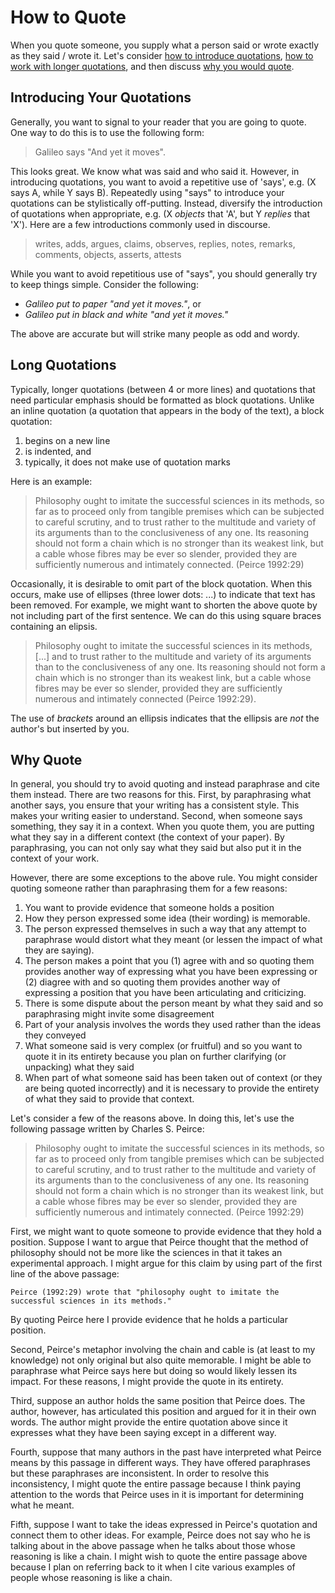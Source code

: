 # How to Quote

When you quote someone, you supply what a person said or wrote exactly as they said / wrote it. Let's consider [how to introduce quotations](#introducing-your-quotations), [how to work with longer quotations](#long-quotations), and then discuss [why you would quote](#why-quote).

## Introducing Your Quotations

Generally, you want to signal to your reader that you are going to quote. One way to do this is to use the following form:

> Galileo says "And yet it moves".

This looks great. We know what was said and who said it. However, in introducing quotations, you want to avoid a repetitive use of 'says', e.g. (X says A, while Y says B). Repeatedly using "says" to introduce your quotations can be stylistically off-putting. Instead, diversify the introduction of quotations when appropriate, e.g. (X *objects* that 'A', but Y *replies* that 'X'). Here are a few introductions commonly used in discourse.

> writes, adds, argues, claims, observes, replies, notes, remarks, comments, objects, asserts, attests

While you want to avoid repetitious use of "says", you should generally try to keep things simple. Consider the following:

- *Galileo put to paper "and yet it moves."*, or
- *Galileo put in black and white "and yet it moves."*

The above are accurate but will strike many people as odd and wordy.

## Long Quotations

Typically, longer quotations (between 4 or more lines) and quotations that need particular emphasis should be formatted as block quotations. Unlike an inline quotation (a quotation that appears in the body of the text), a block quotation:

1. begins on a new line
1. is indented, and
1. typically, it does not make use of quotation marks

Here is an example:

> Philosophy ought to imitate the successful sciences in its methods, so far as to proceed only from tangible premises which can be subjected to careful scrutiny, and to trust rather to the multitude and variety of its arguments than to the conclusiveness of any one. Its reasoning should not form a chain which is no stronger than its weakest link, but a cable whose fibres may be ever so slender, provided they are sufficiently numerous and intimately connected. (Peirce 1992:29)

Occasionally, it is desirable to omit part of the block quotation. When this occurs, make use of ellipses (three lower dots: ...) to indicate that text has been removed. For example, we might want to shorten the above quote by not including part of the first sentence. We can do this using square braces containing an elipsis.

> Philosophy ought to imitate the successful sciences in its methods, \[\...\] and to trust rather to the multitude and variety of its arguments than to the conclusiveness of any one. Its reasoning should not form a chain which is no stronger than its weakest link, but a cable whose fibres may be ever so slender, provided they are sufficiently numerous and intimately connected (Peirce 1992:29).

The use of *brackets* around an ellipsis indicates that the ellipsis are *not* the author's but inserted by you.

## Why Quote

In general, you should try to avoid quoting and instead paraphrase and cite them instead. There are two reasons for this. First, by paraphrasing what another says, you ensure that your writing has a consistent style. This makes your writing easier to understand. Second, when someone says something, they say it in a context. When you quote them, you are putting what they say in a different context (the context of your paper). By paraphrasing, you can not only say what they said but also put it in the context of your work.

However, there are some exceptions to the above rule. You might consider quoting someone rather than paraphrasing them for a few reasons:

1. You want to provide evidence that someone holds a position
1. How they person expressed some idea (their wording) is memorable.
1. The person expressed themselves in such a way that any attempt to paraphrase would distort what they meant (or lessen the impact of what they are saying).
1. The person makes a point that you (1) agree with and so quoting them provides another way of expressing what you have been expressing or (2) diagree with and so quoting them provides another way of expressing a position that you have been articulating and criticizing.
1. There is some dispute about the person meant by what they said and so paraphrasing might invite some disagreement
1. Part of your analysis involves the words they used rather than the ideas they conveyed
1. What someone said is very complex (or fruitful) and so you want to quote it in its entirety because you plan on further clarifying (or unpacking) what they said
1. When part of what someone said has been taken out of context (or they are being quoted incorrectly) and it is necessary to provide the entirety of what they said to provide that context.

Let's consider a few of the reasons above. In doing this, let's use the following passage written by Charles S. Peirce:

> Philosophy ought to imitate the successful sciences in its methods, so far as to proceed only from tangible premises which can be subjected to careful scrutiny, and to trust rather to the multitude and variety of its arguments than to the conclusiveness of any one. Its reasoning should not form a chain which is no stronger than its weakest link, but a cable whose fibres may be ever so slender, provided they are sufficiently numerous and intimately connected. (Peirce 1992:29)

First, we might want to quote someone to provide evidence that they hold a position. Suppose I want to argue that Peirce thought that the method of philosophy should not be more like the sciences in that it takes an experimental approach. I might argue for this claim by using part of the first line of the above passage:

```text
Peirce (1992:29) wrote that "philosophy ought to imitate the successful sciences in its methods."
```

By quoting Peirce here I provide evidence that he holds a particular position.

Second, Peirce's metaphor involving the chain and cable is (at least to my knowledge) not only original but also quite memorable. I might be able to paraphrase what Peirce says here but doing so would likely lessen its impact. For these reasons, I might provide the quote in its entirety.

Third, suppose an author holds the same position that Peirce does. The author, however, has articulated this position and argued for it in their own words. The author might provide the entire quotation above since it expresses what they have been saying except in a different way.

Fourth, suppose that many authors in the past have interpreted what Peirce means by this passage in different ways. They have offered paraphrases but these paraphrases are inconsistent. In order to resolve this inconsistency, I might quote the entire passage because I think paying attention to the words that Peirce uses in it is important for determining what he meant.

Fifth, suppose I want to take the ideas expressed in Peirce's quotation and connect them to other ideas. For example, Peirce does not say who he is talking about in the above passage when he talks about those whose reasoning is like a chain. I might wish to quote the entire passage above because I plan on referring back to it when I cite various examples of people whose reasoning is like a chain.
